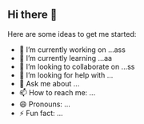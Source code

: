 ## Hi there 👋

Here are some ideas to get me started:

- 🔭 I’m currently working on ...ass
- 🌱 I’m currently learning ...aa
- 👯 I’m looking to collaborate on ...ss
- 🤔 I’m looking for help with ...
- 💬 Ask me about ...
- 📫 How to reach me: ...
- 😄 Pronouns: ...
- ⚡ Fun fact: ...
